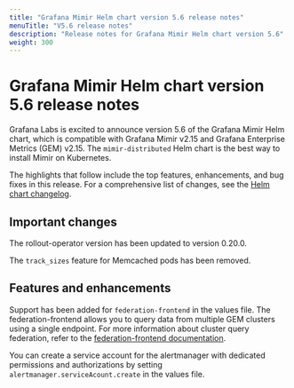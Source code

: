 ```yaml
---
title: "Grafana Mimir Helm chart version 5.6 release notes"
menuTitle: "V5.6 release notes"
description: "Release notes for Grafana Mimir Helm chart version 5.6"
weight: 300
---
```


# Grafana Mimir Helm chart version 5.6 release notes

Grafana Labs is excited to announce version 5.6 of the Grafana Mimir Helm chart, which is compatible with Grafana Mimir v2.15 and Grafana Enterprise Metrics (GEM) v2.15. The `mimir-distributed` Helm chart is the best way to install Mimir on Kubernetes.

The highlights that follow include the top features, enhancements, and bug fixes in this release. For a comprehensive list of changes, see the [Helm chart changelog](https://github.com/grafana/mimir/tree/main/operations/helm/charts/mimir-distributed/CHANGELOG.md).

## Important changes

The rollout-operator version has been updated to version 0.20.0.

The `track_sizes` feature for Memcached pods has been removed.

## Features and enhancements

Support has been added for `federation-frontend` in the values file. The federation-frontend allows you to query data from multiple GEM clusters using a single endpoint. For more information about cluster query federation, refer to the [federation-frontend documentation](https://grafana.com/docs/enterprise-metrics/v2.17.x/operations/cluster-query-federation).

You can create a service account for the alertmanager with dedicated permissions and authorizations by setting `alertmanager.serviceAcount.create` in the values file.
